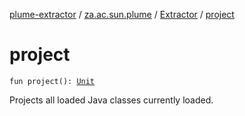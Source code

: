 [plume-extractor](../../index.md) / [za.ac.sun.plume](../index.md) / [Extractor](index.md) / [project](./project.md)

# project

`fun project(): `[`Unit`](https://kotlinlang.org/api/latest/jvm/stdlib/kotlin/-unit/index.html)

Projects all loaded Java classes currently loaded.

